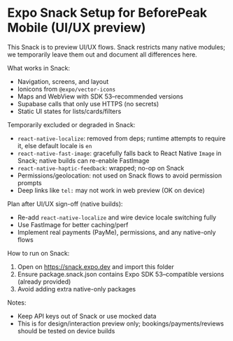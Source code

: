# Expo Snack Setup for BeforePeak Mobile (UI/UX preview)

This Snack is to preview UI/UX flows. Snack restricts many native modules; we temporarily leave them out and document all differences here.

What works in Snack:
- Navigation, screens, and layout
- Ionicons from `@expo/vector-icons`
- Maps and WebView with SDK 53–recommended versions
- Supabase calls that only use HTTPS (no secrets)
- Static UI states for lists/cards/filters

Temporarily excluded or degraded in Snack:
- `react-native-localize`: removed from deps; runtime attempts to require it, else default locale is `en`
- `react-native-fast-image`: gracefully falls back to React Native `Image` in Snack; native builds can re-enable FastImage
- `react-native-haptic-feedback`: wrapped; no-op on Snack
- Permissions/geolocation: not used on Snack flows to avoid permission prompts
- Deep links like `tel:` may not work in web preview (OK on device)

Plan after UI/UX sign-off (native builds):
- Re-add `react-native-localize` and wire device locale switching fully
- Use FastImage for better caching/perf
- Implement real payments (PayMe), permissions, and any native-only flows

How to run on Snack:
1. Open on https://snack.expo.dev and import this folder
2. Ensure package.snack.json contains Expo SDK 53–compatible versions (already provided)
3. Avoid adding extra native-only packages

Notes:
- Keep API keys out of Snack or use mocked data
- This is for design/interaction preview only; bookings/payments/reviews should be tested on device builds

